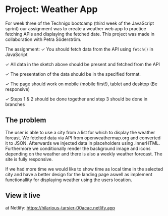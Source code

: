 # Project: Weather App
For week three of the Technigo bootcamp (third week of the JavaScript sprint) our assignment was to create a weather web app to practice fetching APIs and displaying the fetched date. This project was made in collaboration with Petra Söderström.

The assignment:
✓ You should fetch data from the API using `fetch()` in JavaScript

✓ All data in the sketch above should be present and fetched from the API

✓ The presentation of the data should be in the specified format.

✓ The page should work on mobile (mobile first!), tablet and desktop (Be responsive)

✓ Steps 1 & 2 should be done together and step 3 should be done in branches

## The problem
The user is able to use a city from a list for which to display the weather forcast. We fetched data via API from openweathermap.org and converted it to JSON. Afterwards we injected data in placeholders using .innerHTML. Furthermore we conditionally render the background image and icons depending on the weather and there is also a weekly weather forecast. The site is fully responsive.

If we had more time we would like to show time as local time in the selected city and have a better design for the landing page aswell as implement functionallity for displaying weather using the users location.

## View it live
at Netlify: https://hilarious-tarsier-00acac.netlify.app
